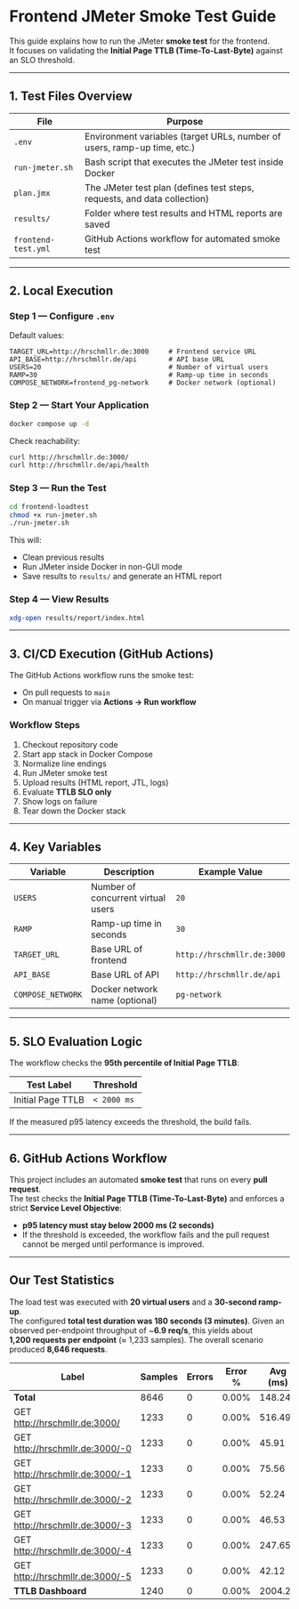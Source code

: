 # Frontend JMeter Smoke Test Guide

This guide explains how to run the JMeter **smoke test** for the frontend.  
It focuses on validating the **Initial Page TTLB (Time-To-Last-Byte)** against an SLO threshold.

---

## 1. Test Files Overview

| File | Purpose |
|------|---------|
| `.env` | Environment variables (target URLs, number of users, ramp-up time, etc.) |
| `run-jmeter.sh` | Bash script that executes the JMeter test inside Docker |
| `plan.jmx` | The JMeter test plan (defines test steps, requests, and data collection) |
| `results/` | Folder where test results and HTML reports are saved |
| `frontend-test.yml` | GitHub Actions workflow for automated smoke test |

---

## 2. Local Execution

### Step 1 — Configure `.env`
Default values:

```env
TARGET_URL=http://hrschmllr.de:3000     # Frontend service URL
API_BASE=http://hrschmllr.de/api        # API base URL
USERS=20                                # Number of virtual users
RAMP=30                                 # Ramp-up time in seconds
COMPOSE_NETWORK=frontend_pg-network     # Docker network (optional)
```

### Step 2 — Start Your Application

```bash
docker compose up -d
```

Check reachability:

```bash
curl http://hrschmllr.de:3000/
curl http://hrschmllr.de/api/health
```

### Step 3 — Run the Test

```bash
cd frontend-loadtest
chmod +x run-jmeter.sh
./run-jmeter.sh
```

This will:

* Clean previous results  
* Run JMeter inside Docker in non-GUI mode  
* Save results to `results/` and generate an HTML report  

### Step 4 — View Results

```bash
xdg-open results/report/index.html
```

---

## 3. CI/CD Execution (GitHub Actions)

The GitHub Actions workflow runs the smoke test:

* On pull requests to `main`  
* On manual trigger via **Actions → Run workflow**  

### Workflow Steps

1. Checkout repository code  
2. Start app stack in Docker Compose  
3. Normalize line endings  
4. Run JMeter smoke test  
5. Upload results (HTML report, JTL, logs)  
6. Evaluate **TTLB SLO only**  
7. Show logs on failure  
8. Tear down the Docker stack  

---

## 4. Key Variables

| Variable          | Description                                       | Example Value             |
| ----------------- | ------------------------------------------------- | ------------------------- |
| `USERS`           | Number of concurrent virtual users                | `20`                      |
| `RAMP`            | Ramp-up time in seconds                           | `30`                      |
| `TARGET_URL`      | Base URL of frontend                              | `http://hrschmllr.de:3000`|
| `API_BASE`        | Base URL of API                                   | `http://hrschmllr.de/api` |
| `COMPOSE_NETWORK` | Docker network name (optional)                    | `pg-network`     |

---

## 5. SLO Evaluation Logic

The workflow checks the **95th percentile of Initial Page TTLB**:  

| Test Label        | Threshold   |
| ----------------- | ----------- |
| Initial Page TTLB | `< 2000 ms` |

If the measured p95 latency exceeds the threshold, the build fails.

---

## 6. GitHub Actions Workflow


This project includes an automated **smoke test** that runs on every **pull request**.  
The test checks the **Initial Page TTLB (Time-To-Last-Byte)** and enforces a strict **Service Level Objective**:

- **p95 latency must stay below 2000 ms (2 seconds)**
- If the threshold is exceeded, the workflow fails and the pull request cannot be merged until performance is improved.
---


## Our Test Statistics

The load test was executed with **20 virtual users** and a **30-second ramp-up**.  
The configured **total test duration was 180 seconds (3 minutes)**.
Given an observed per-endpoint throughput of ~**6.9 req/s**, this yields about  
**1,200 requests per endpoint** (≈ 1,233 samples). The overall scenario produced **8,646 requests**.

| Label                                | Samples | Errors | Error % | Avg (ms) | Min | Max  | p50  | p90   | p95   | p99    | Throughput/s | KB/sec | Avg. Bytes |
|--------------------------------------|---------|--------|---------|----------|-----|------|------|-------|-------|--------|--------------|--------|------------|
| **Total**                            | 8646    | 0      | 0.00%   | 148.24   | 0   | 2581 | 58.0 | 467.0 | 526.0 | 686.53 | 48.31        | 8039.51| 11.95      |
| GET http://hrschmllr.de:3000/        | 1233    | 0      | 0.00%   | 516.49   | 354 | 1765 | 494.0| 600.6 | 708.2 | 899.98 | 6.89         | 4006.76| 5.95       |
| GET http://hrschmllr.de:3000/-0      | 1233    | 0      | 0.00%   | 45.91    | 26  | 388  | 40.0 | 61.0  | 67.3  | 149.64 | 6.91         | 7.44   | 0.82       |
| GET http://hrschmllr.de:3000/-1      | 1233    | 0      | 0.00%   | 75.56    | 29  | 414  | 71.0 | 105.0 | 112.0 | 128.66 | 6.91         | 105.64 | 0.92       |
| GET http://hrschmllr.de:3000/-2      | 1233    | 0      | 0.00%   | 52.24    | 29  | 568  | 43.0 | 67.0  | 84.6  | 222.28 | 6.91         | 7.28   | 1.09       |
| GET http://hrschmllr.de:3000/-3      | 1233    | 0      | 0.00%   | 46.53    | 28  | 319  | 42.0 | 64.0  | 70.0  | 102.96 | 6.94         | 7.79   | 1.13       |
| GET http://hrschmllr.de:3000/-4      | 1233    | 0      | 0.00%   | 247.65   | 159 | 1153 | 235.0| 298.0 | 329.3 | 538.28 | 6.93         | 3849.78| 1.00       |
| GET http://hrschmllr.de:3000/-5      | 1233    | 0      | 0.00%   | 42.12    | 27  | 155  | 38.0 | 58.0  | 62.0  | 90.98  | 6.94         | 53.90  | 1.02       |
| **TTLB Dashboard**                   | 1240    | 0      | 0.00%   | 2004.27  | 0   | 3298 | 2008.5| 2435.0| 2498.9| 2717.26| 6.87         | 3973.04| 5.90       |

